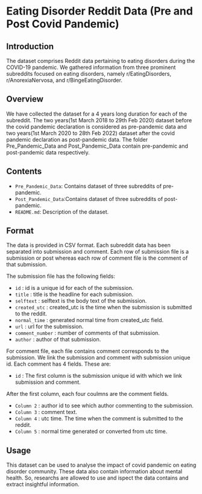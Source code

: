 # Eating Disorder Reddit Data (Pre and Post Covid Pandemic)

## Introduction
The dataset comprises Reddit data pertaining to eating disorders during the COVID-19 pandemic. We gathered information from three prominent subreddits focused on eating disorders, namely r/EatingDisorders, r/AnorexiaNervosa, and r/BingeEatingDisorder.

## Overview
We have collected the dataset for a 4 years long duration for each of the subreddit. The two years(1st March 2018 to 29th Feb 2020) dataset before the covid pandemic declaration is considered as pre-pandemic data and two years(1st March 2020 to 28th Feb 2022) dataset after the covid pandemic declaration as post-pandemic data. The folder Pre_Pandemic_Data and Post_Pandemic_Data contain pre-pandemic and post-pandemic data respectively.

## Contents
- `Pre_Pandemic_Data`: Contains dataset of three subreddits of pre-pandemic.
- `Post_Pandemic_Data`:Contains dataset of three subreddits of post-pandemic.
- `README.md`: Description of the dataset.

## Format 
The data is provided in CSV format. Each subreddit data has been separated into submission and comment. Each row of submission file is a submission or post whereas each row of comment file is the comment of that submission. 

The submission file has the following fields:

- `id` : id is a unique id for each of the submission.
- `title` : title is the headline for each submission.
- `selftext` : selftext is the body text of the submission.
- `created_utc` : created_utc is the time when the submission is submitted to the reddit.
- `normal_time` : generated normal time from created_utc field.
- `url` : url for the submission.
- `comment_number` : number of comments of that submission.
- `author` : author of that submission.

For comment file, each file contains comment corresponds to the submission. We link the submission and comment with submission unique id. Each comment has 4 fields. These are:

- `id` : The first column is the submission unique id with which we link submission and comment.
  
After the first column, each four coulmns are the comment fields.

- `Column 2` : author id to see which author commenting to the submission.
- `Column 3` : comment text.
- `Column 4` : utc time. The time when the comment is submitted to the reddit.
- `Column 5` : normal time generated or converted from utc time.


## Usage
This dataset can be used to analyse the impact of covid pandemic on eating disorder community. These data also contain information about mental health. So, researchs are allowed to use and ispect the data contains and extract insightful information.

